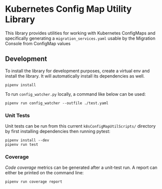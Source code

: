 # Kubernetes Config Map Utility Library

This library provides utilities for working with Kubernetes ConfigMaps and specifically generating a `migration_services.yaml` usable by the Migration Console from ConfigMap values 

## Development

To install the library for development purposes, create a virtual env and install the library. It will automatically install its dependencies as well.

```shell
pipenv install
```

To run `config_watcher.py` locally, a command like below can be used:
```shell
pipenv run config_watcher --outfile ./test.yaml
```

### Unit Tests

Unit tests can be run from this current `k8sConfigMapUtilScripts/` directory by first installing dependencies then running pytest:

```shell
pipenv install --dev
pipenv run test
```

### Coverage

_Code coverage_ metrics can be generated after a unit-test run. A report can either be printed on the command line:

```shell
pipenv run coverage report
```
